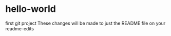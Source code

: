 # hello-world
first git project
These changes will be made to just the README file on your readme-edits
